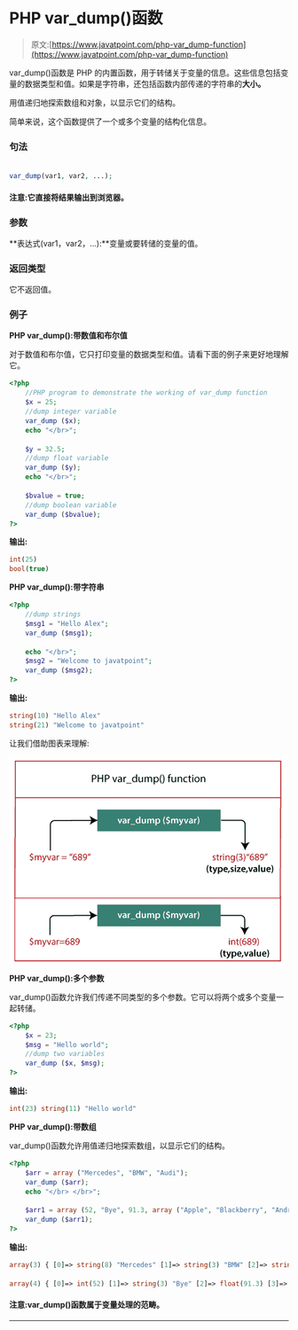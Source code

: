 # PHP var_dump()函数

> 原文:[https://www.javatpoint.com/php-var_dump-function](https://www.javatpoint.com/php-var_dump-function)

var_dump()函数是 PHP 的内置函数，用于转储关于变量的信息。这些信息包括变量的数据类型和值。如果是字符串，还包括函数内部传递的字符串的**大小。**

用值递归地探索数组和对象，以显示它们的结构。

简单来说，这个函数提供了一个或多个变量的结构化信息。

### 句法

```php

var_dump(var1, var2, ...);

```

#### 注意:它直接将结果输出到浏览器。

### 参数

**表达式(var1，var2，...):**变量或要转储的变量的值。

### 返回类型

它不返回值。

### 例子

**PHP var_dump():带数值和布尔值**

对于数值和布尔值，它只打印变量的数据类型和值。请看下面的例子来更好地理解它。

```php
<?php
	//PHP program to demonstrate the working of var_dump function
	$x = 25;
	//dump integer variable
	var_dump ($x);			
	echo "</br>";

	$y = 32.5;
	//dump float variable
	var_dump ($y);			
	echo "</br>";

	$bvalue = true;
	//dump boolean variable
	var_dump ($bvalue);
?>

```

**输出:**

```php
int(25)
bool(true) 

```

**PHP var_dump():带字符串**

```php
<?php
	//dump strings
	$msg1 = "Hello Alex";
	var_dump ($msg1);

	echo "</br>";
	$msg2 = "Welcome to javatpoint";
	var_dump ($msg2);
?>

```

**输出:**

```php
string(10) "Hello Alex"
string(21) "Welcome to javatpoint"

```

让我们借助图表来理解:

![PHP var_dump() function](img/0598660c5e8c92231f0836c94d1c6f49.png)

**PHP var_dump():多个参数**

var_dump()函数允许我们传递不同类型的多个参数。它可以将两个或多个变量一起转储。

```php
<?php
	$x = 23;
	$msg = "Hello world";
	//dump two variables
	var_dump ($x, $msg);	
?>

```

**输出:**

```php
int(23) string(11) "Hello world"

```

**PHP var_dump():带数组**

var_dump()函数允许用值递归地探索数组，以显示它们的结构。

```php
<?php
	$arr = array ("Mercedes", "BMW", "Audi");
	var_dump ($arr);
	echo "</br> </br>";

	$arr1 = array (52, "Bye", 91.3, array ("Apple", "Blackberry", "Android"));
	var_dump ($arr1);
?>

```

**输出:**

```php
array(3) { [0]=> string(8) "Mercedes" [1]=> string(3) "BMW" [2]=> string(4) "Audi" }

array(4) { [0]=> int(52) [1]=> string(3) "Bye" [2]=> float(91.3) [3]=> array(3) { [0]=> string(5) "Apple" [1]=> string(10) "Blackberry" [2]=> string(7) "Android" } }

```

#### 注意:var_dump()函数属于变量处理的范畴。

* * *